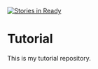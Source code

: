 [![Stories in Ready](https://badge.waffle.io/tatankayotanka/Tutorial.png?label=ready&title=Ready)](https://waffle.io/tatankayotanka/Tutorial?utm_source=badge)
# Tutorial

This is my tutorial repository.
